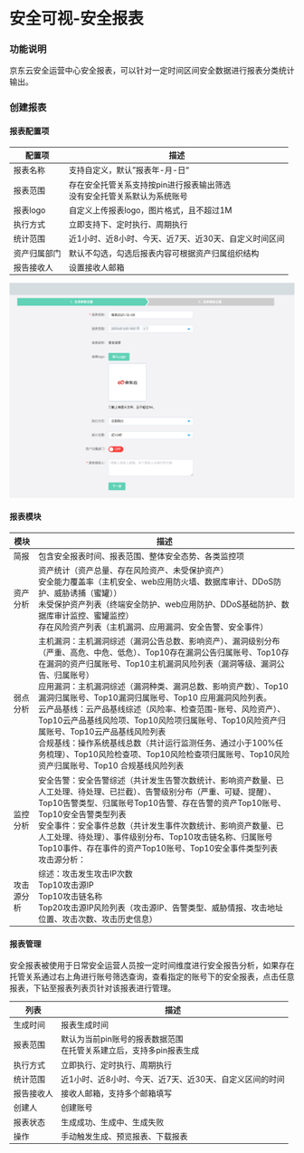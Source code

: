 # 安全可视-安全报表

### 功能说明

​		京东云安全运营中心安全报表，可以针对一定时间区间安全数据进行报表分类统计输出。

### 创建报表

#### 报表配置项

| 配置项       | 描述                                                         |
| ------------ | ------------------------------------------------------------ |
| 报表名称     | 支持自定义，默认”报表年-月-日“                               |
| 报表范围     | 存在安全托管关系支持按pin进行报表输出筛选<br>没有安全托管关系默认为系统账号 |
| 报表logo     | 自定义上传报表logo，图片格式，且不超过1M                     |
| 执行方式     | 立即支持下、定时执行、周期执行                               |
| 统计范围     | 近1小时、近8小时、今天、近7天、近30天、自定义时间区间        |
| 资产归属部门 | 默认不勾选，勾选后报表内容可根据资产归属组织结构             |
| 报告接收人   | 设置接收人邮箱                                               |

![](../../../../../image/CSoC/CSoC-01-3-4.png)

#### 报表模块

| 模块       | 描述                                                         |
| ---------- | ------------------------------------------------------------ |
| 简报       | 包含安全报表时间、报表范围、整体安全态势、各类监控项         |
| 资产分析   | 资产统计（资产总量、存在风险资产、未受保护资产）<br>安全能力覆盖率（主机安全、web应用防火墙、数据库审计、DDoS防护、威胁诱捕（蜜罐））<br>未受保护资产列表（终端安全防护、web应用防护、DDoS基础防护、数据库审计监控、蜜罐监控）<br>存在风险资产列表（主机漏洞、应用漏洞、安全告警、安全事件） |
| 弱点分析   | 主机漏洞：主机漏洞综述（漏洞公告总数、影响资产）、漏洞级别分布（严重、高危、中危、低危）、Top10存在漏洞公告归属账号、Top10存在漏洞的资产归属账号、Top10主机漏洞风险列表（漏洞等级、漏洞公告、归属账号）<br>应用漏洞：主机漏洞综述（漏洞种类、漏洞总数、影响资产数）、Top10漏洞归属账号、Top10漏洞归属账号、Top10 应用漏洞风险列表。<br>云产品基线：云产品基线综述（风险率、检查范围-账号、风险资产）、Top10云产品基线风险项、Top10风险项归属账号、Top10风险资产归属账号、Top10云产品基线风险列表<br>合规基线：操作系统基线总数（共计运行监测任务、通过小于100%任务梳理）、Top10风险检查项、Top10风险检查项归属账号、Top10风险资产归属账号、Top10 合规基线风险列表<br> |
| 监控分析   | 安全告警：安全告警综述（共计发生告警次数统计、影响资产数量、已人工处理、待处理、已拦截）、告警级别分布（严重、可疑、提醒）、Top10告警类型、归属账号Top10告警、存在告警的资产Top10账号、Top10安全告警类型列表<br>安全事件：安全事件总数（共计发生事件次数统计、影响资产数量、已人工处理、待处理）、事件级别分布、Top10攻击链名称、归属账号Top10事件、存在事件的资产Top10账号、Top10安全事件类型列表<br>攻击源分析：<br> |
| 攻击源分析 | 综述：攻击发生攻击IP次数<br>Top10攻击源IP<br>Top10攻击链名称<br/>Top20攻击源IP风险列表（攻击源IP、告警类型、威胁情报、攻击地址位置、攻击次数、攻击历史信息）<br/> |

#### 报表管理

安全报表被使用于日常安全运营人员按一定时间维度进行安全报告分析，如果存在托管关系通过右上角进行账号筛选查询，查看指定的账号下的安全报表，点击任意报表，下钻至报表列表页针对该报表进行管理。

| 列表       | 描述                                                         |
| ---------- | ------------------------------------------------------------ |
| 生成时间   | 报表生成时间                                                 |
| 报表范围   | 默认为当前pin账号的报表数据范围<br>在托管关系建立后，支持多pin报表生成 |
| 执行方式   | 立即执行、定时执行、周期执行                                 |
| 统计范围   | 近1小时、近8小时、今天、近7天、近30天、自定义区间的时间      |
| 报告接收人 | 接收人邮箱，支持多个邮箱填写                                 |
| 创建人     | 创建账号                                                     |
| 报表状态   | 生成成功、生成中、生成失败                                   |
| 操作       | 手动触发生成、预览报表、下载报表                             |

